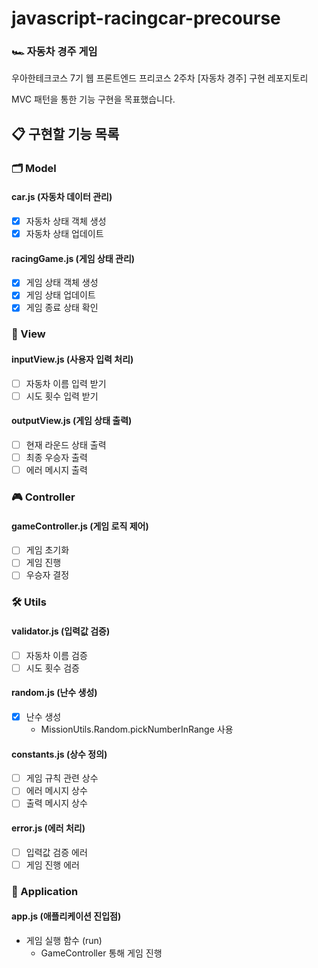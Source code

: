 # javascript-racingcar-precourse

### 🏎️ 자동차 경주 게임

우아한테크코스 7기 웹 프론트엔드 프리코스 2주차 [자동차 경주] 구현 레포지토리

MVC 패턴을 통한 기능 구현을 목표했습니다.

## 📋 구현할 기능 목록

### 🗂 Model

#### car.js (자동차 데이터 관리)

- [x] 자동차 상태 객체 생성
- [x] 자동차 상태 업데이트

#### racingGame.js (게임 상태 관리)

- [x] 게임 상태 객체 생성
- [x] 게임 상태 업데이트
- [x] 게임 종료 상태 확인

### 👀 View

#### inputView.js (사용자 입력 처리)

- [ ] 자동차 이름 입력 받기
- [ ] 시도 횟수 입력 받기

#### outputView.js (게임 상태 출력)

- [ ] 현재 라운드 상태 출력
- [ ] 최종 우승자 출력
- [ ] 에러 메시지 출력

### 🎮 Controller

#### gameController.js (게임 로직 제어)

- [ ] 게임 초기화
- [ ] 게임 진행
- [ ] 우승자 결정

### 🛠 Utils

#### validator.js (입력값 검증)

- [ ] 자동차 이름 검증
- [ ] 시도 횟수 검증

#### random.js (난수 생성)

- [x] 난수 생성
  - MissionUtils.Random.pickNumberInRange 사용

#### constants.js (상수 정의)

- [ ] 게임 규칙 관련 상수
- [ ] 에러 메시지 상수
- [ ] 출력 메시지 상수

#### error.js (에러 처리)

- [ ] 입력값 검증 에러
- [ ] 게임 진행 에러

### 🎯 Application

#### app.js (애플리케이션 진입점)

- 게임 실행 함수 (run)
  - GameController 통해 게임 진행

